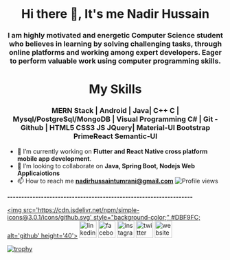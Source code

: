 
<h1 align="center">Hi there 👋, It's me Nadir Hussain</h1>

<h3 align="center"> I am highly motivated and energetic Computer Science student who believes in learning by solving challenging tasks, through online platforms and working among expert developers. Eager to perform valuable work using computer programming skills. </h3>


<h1 align="center"> My Skills </h1>
<h3 align="center">MERN Stack | Android | Java| C++ C | Mysql/PostgreSql/MongoDB |  Visual Programming C# | Git - Github | HTML5 CSS3 JS JQuery| Material-UI Bootstrap PrimeReact Semantic-UI
</h3>

- 🔭 I’m currently working on  **Flutter and React Native cross platform mobile app development**. 
- 👯 I’m looking to collaborate on **Java, Spring Boot, Nodejs Web Applicaiotions**  
- 📫 How to reach me **nadirhussaintumrani@gmail.com**
![Profile views](https://gpvc.arturio.dev/nadirhussainnn)  

**------------------------------------------------------------------**

[ <img src='https://cdn.jsdelivr.net/npm/simple-icons@3.0.1/icons/github.svg' style="background-color;" #DBF9FC; alt='github' height='40'>](https://github.com/nadirhussainnn)  [<img src='https://cdn.jsdelivr.net/npm/simple-icons@3.0.1/icons/linkedin.svg' alt='linkedin' height='40'>](https://www.linkedin.com/in/nadir-hussain-206b2319b/)  [<img src='https://cdn.jsdelivr.net/npm/simple-icons@3.0.1/icons/facebook.svg' alt='facebook' height='40'>](https://www.facebook.com/...)  [<img src='https://cdn.jsdelivr.net/npm/simple-icons@3.0.1/icons/instagram.svg' alt='instagram' height='40'>](https://www.instagram.com/.../)  [<img src='https://cdn.jsdelivr.net/npm/simple-icons@3.0.1/icons/twitter.svg' alt='twitter' height='40'>](https://twitter.com/...)  [<img src='https://cdn.jsdelivr.net/npm/simple-icons@3.0.1/icons/icloud.svg' alt='website' height='40'>](...)


[![trophy](https://github-profile-trophy.vercel.app/?username=nadirhussainnn)](https://github.com/ryo-ma/github-profile-trophy)
